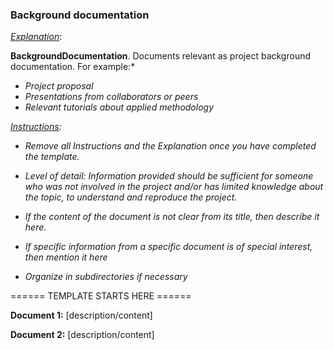 ### Background documentation

<u>*Explanation*</u>:

**BackgroundDocumentation**. Documents relevant as project background documentation. For example:*

* *Project proposal*
* *Presentations from collaborators or peers*
* *Relevant tutorials about applied methodology*



*<u>Instructions</u>:* 

* *Remove all Instructions and the Explanation once you have completed the template.*
* *Level of detail: Information provided should be sufficient for someone who was not involved in the project and/or has limited knowledge about the topic,  to understand and reproduce the project.* 



* *If the content of the document is not clear from its title, then describe it here.*

* *If specific information from a specific document is of special interest, then mention it here*

* *Organize in subdirectories if necessary*

  

====== TEMPLATE STARTS HERE ======

**Document 1:** [description/content]



**Document 2:** [description/content]
